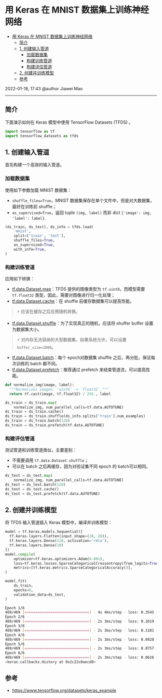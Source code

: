 # 用 Keras 在 MNIST 数据集上训练神经网络

- [用 Keras 在 MNIST 数据集上训练神经网络](#用-keras-在-mnist-数据集上训练神经网络)
  - [简介](#简介)
  - [1. 创建输入管道](#1-创建输入管道)
    - [加载数据集](#加载数据集)
    - [构建训练管道](#构建训练管道)
    - [构建评估管道](#构建评估管道)
  - [2. 创建并训练模型](#2-创建并训练模型)
  - [参考](#参考)

2022-01-18, 17:43
@author Jiawei Mao
****

## 简介

下面演示如何在 Keras 模型中使用 TensorFlow Datasets (TFDS) 。

```python
import tensorflow as tf
import tensorflow_datasets as tfds
```

## 1. 创建输入管道

首先构建一个高效的输入管道。

### 加载数据集

使用如下参数加载 MNIST 数据集：

- `shuffle_files=True`，MNIST 数据集保存在单个文件中，但是对大数据集，最好在训练前 shuffle；
- `as_supervised=True`，返回 tuple `(img, label)` 而非 dict `{'image': img, 'label': label}`.

```python
(ds_train, ds_test), ds_info = tfds.load(
    'mnist',
    split=['train', 'test'],
    shuffle_files=True,
    as_supervised=True,
    with_info=True,
)
```

### 构建训练管道

应用如下转换：

- [tf.data.Dataset.map](../../api/tf/data/Dataset.md#map)：TFDS 提供的图像类型为 `tf.uint8`，而模型需要 `tf.float32` 类型，因此，需要对图像进行归一化处理；
- [tf.data.Dataset.cache](../../api/tf/data/Dataset.md#cache)：在 shuffle 前缓存数据集可以提高性能。

> ⚡ 应该在缓存之后应用随机转换。

- [tf.data.Dataset.shuffle](../../api/tf/data/Dataset.md#shuffle)：为了实现真正的随机，应该将 shuffer buffer 设置为数据集大小。

> ⚡ 对内存无法容纳的大型数据集，如果系统允许，可以设置 `buffer_size=1000`。

- [tf.data.Dataset.batch](../../api/tf/data/Dataset.md#batch)：每个 epoch对数据集 shuffle 之后，再分批，保证每次训练的 batch 都不同。
- [tf.data.Dataset.prefetch](../../api/tf/data/Dataset.md#prefetch)：推荐通过 prefetch 来结束管道流，可以提高性能。

```python
def normalize_img(image, label):
  """Normalizes images: `uint8` -> `float32`."""
  return tf.cast(image, tf.float32) / 255., label

ds_train = ds_train.map(
    normalize_img, num_parallel_calls=tf.data.AUTOTUNE)
ds_train = ds_train.cache()
ds_train = ds_train.shuffle(ds_info.splits['train'].num_examples)
ds_train = ds_train.batch(128)
ds_train = ds_train.prefetch(tf.data.AUTOTUNE)
```

### 构建评估管道

测试管道和训练管道类似，主要差别：

- 不需要调用 `tf.data.Dataset.shuffle`；
- 可以在 batch 之后再缓存，因为对验证集不同 epoch 的 batch可以相同。

```python
ds_test = ds_test.map(
    normalize_img, num_parallel_calls=tf.data.AUTOTUNE)
ds_test = ds_test.batch(128)
ds_test = ds_test.cache()
ds_test = ds_test.prefetch(tf.data.AUTOTUNE)
```

## 2. 创建并训练模型

将 TFDS 输入管道插入 Keras 模型中，编译并训练模型：

```python
model = tf.keras.models.Sequential([
  tf.keras.layers.Flatten(input_shape=(28, 28)),
  tf.keras.layers.Dense(128, activation='relu'),
  tf.keras.layers.Dense(10)
])
model.compile(
    optimizer=tf.keras.optimizers.Adam(0.001),
    loss=tf.keras.losses.SparseCategoricalCrossentropy(from_logits=True),
    metrics=[tf.keras.metrics.SparseCategoricalAccuracy()],
)

model.fit(
    ds_train,
    epochs=6,
    validation_data=ds_test,
)
```

```sh
Epoch 1/6
469/469 [==============================] - 4s 4ms/step - loss: 0.3545 - sparse_categorical_accuracy: 0.9017 - val_loss: 0.1848 - val_sparse_categorical_accuracy: 0.9476
Epoch 2/6
469/469 [==============================] - 2s 3ms/step - loss: 0.1619 - sparse_categorical_accuracy: 0.9538 - val_loss: 0.1404 - val_sparse_categorical_accuracy: 0.9573
Epoch 3/6
469/469 [==============================] - 2s 3ms/step - loss: 0.1181 - sparse_categorical_accuracy: 0.9665 - val_loss: 0.1157 - val_sparse_categorical_accuracy: 0.9656
Epoch 4/6
469/469 [==============================] - 2s 3ms/step - loss: 0.0928 - sparse_categorical_accuracy: 0.9730 - val_loss: 0.1004 - val_sparse_categorical_accuracy: 0.9708
Epoch 5/6
469/469 [==============================] - 2s 3ms/step - loss: 0.0757 - sparse_categorical_accuracy: 0.9777 - val_loss: 0.0984 - val_sparse_categorical_accuracy: 0.9695
Epoch 6/6
469/469 [==============================] - 2s 3ms/step - loss: 0.0626 - sparse_categorical_accuracy: 0.9815 - val_loss: 0.0851 - val_sparse_categorical_accuracy: 0.9739
<keras.callbacks.History at 0x2c22c0aecd0>
```

## 参考

- https://www.tensorflow.org/datasets/keras_example
